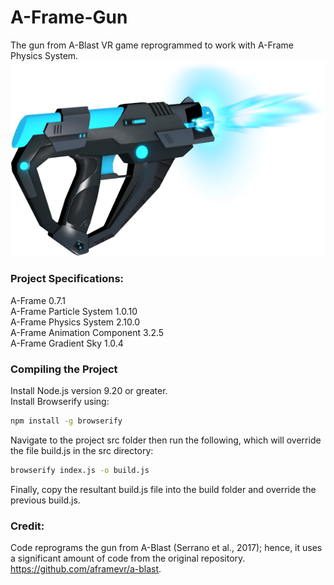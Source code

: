 # A-Frame-Gun
The gun from A-Blast VR game reprogrammed to work with A-Frame Physics System.<br>
<img src="gun.png"></img>

### Project Specifications:<br>
A-Frame 0.7.1<br>
A-Frame Particle System 1.0.10<br>
A-Frame Physics System 2.10.0<br>
A-Frame Animation Component 3.2.5<br>
A-Frame Gradient Sky 1.0.4<br>

### Compiling the Project<br>
Install Node.js version 9.20 or greater.<br>
Install Browserify using:<br>
```bat
npm install -g browserify
 ```
 Navigate to the project src folder then run the following, which will override the file build.js in the src directory:<br>
 ```bat
 browserify index.js -o build.js
 ```
 Finally, copy the resultant build.js file into the build folder and override the previous build.js. 
 
### Credit: <br>
Code reprograms the gun from A-Blast (Serrano et al., 2017); hence, it uses a significant amount of code from the original repository. https://github.com/aframevr/a-blast.

